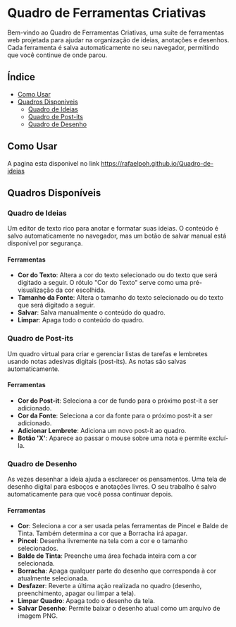 # Quadro de Ferramentas Criativas

Bem-vindo ao Quadro de Ferramentas Criativas, uma suíte de ferramentas web projetada para ajudar na organização de ideias, anotações e desenhos. Cada ferramenta é salva automaticamente no seu navegador, permitindo que você continue de onde parou.

## Índice

- [Como Usar](#como-usar)
- [Quadros Disponíveis](#quadros-disponíveis)
  - [Quadro de Ideias](#quadro-de-ideias)
  - [Quadro de Post-its](#quadro-de-post-its)
  - [Quadro de Desenho](#quadro-de-desenho)

## Como Usar

A pagina esta disponivel no link https://rafaelpoh.github.io/Quadro-de-ideias

## Quadros Disponíveis

### Quadro de Ideias

Um editor de texto rico para anotar e formatar suas ideias. O conteúdo é salvo automaticamente no navegador, mas um botão de salvar manual está disponível por segurança.

#### Ferramentas

- **Cor do Texto**: Altera a cor do texto selecionado ou do texto que será digitado a seguir. O rótulo "Cor do Texto" serve como uma pré-visualização da cor escolhida.
- **Tamanho da Fonte**: Altera o tamanho do texto selecionado ou do texto que será digitado a seguir.
- **Salvar**: Salva manualmente o conteúdo do quadro.
- **Limpar**: Apaga todo o conteúdo do quadro.

### Quadro de Post-its

Um quadro virtual para criar e gerenciar listas de tarefas e lembretes usando notas adesivas digitais (post-its). As notas são salvas automaticamente.

#### Ferramentas

- **Cor do Post-it**: Seleciona a cor de fundo para o próximo post-it a ser adicionado.
- **Cor da Fonte**: Seleciona a cor da fonte para o próximo post-it a ser adicionado.
- **Adicionar Lembrete**: Adiciona um novo post-it ao quadro.
- **Botão 'X'**: Aparece ao passar o mouse sobre uma nota e permite excluí-la.

### Quadro de Desenho

As vezes desenhar a ideia ajuda a esclarecer os pensamentos. Uma tela de desenho digital para esboços e anotações livres. O seu trabalho é salvo automaticamente para que você possa continuar depois.

#### Ferramentas

- **Cor**: Seleciona a cor a ser usada pelas ferramentas de Pincel e Balde de Tinta. Também determina a cor que a Borracha irá apagar.
- **Pincel**: Desenha livremente na tela com a cor e o tamanho selecionados.
- **Balde de Tinta**: Preenche uma área fechada inteira com a cor selecionada.
- **Borracha**: Apaga qualquer parte do desenho que corresponda à cor atualmente selecionada.
- **Desfazer**: Reverte a última ação realizada no quadro (desenho, preenchimento, apagar ou limpar a tela).
- **Limpar Quadro**: Apaga todo o desenho da tela.
- **Salvar Desenho**: Permite baixar o desenho atual como um arquivo de imagem PNG.